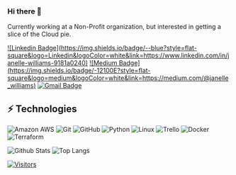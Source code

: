 <!-- LUIT GitHub Profile Template -->

<!-- Keep "Hi there" or replace it with a greeting of your own! -->

### Hi there 👋

<!-- Introduce yourself and give a brief introduction about yourself here.  Also include what tech you're interested in and what you are currently learning -->

Currently working at a Non-Profit organization, but interested in getting a slice of the Cloud pie.

<!-- Replace the fields below with the information requested. Remember to remove the encapsulating <> characters. For spaces in names, use %20 (e.g. Broadus%20Palmer) -->

[![Linkedin Badge](https://img.shields.io/badge/-<Janelle Williams>-blue?style=flat-square&logo=Linkedin&logoColor=white&link=https://www.linkedin.com/in/janelle-williams-9181a0240)](https://www.linkedin.com/in/janelle-williams-9181a0240)
[![Medium Badge](https://img.shields.io/badge/<Janelle Williams>-12100E?style=flat-square&logo=medium&logoColor=white&link=https://medium.com/@janelle_williams)]( https://medium.com/@janelle_williams)
[![Gmail Badge](https://img.shields.io/badge/-janellewill11@gmail.com-c14438?style=flat-square&logo=Gmail&logoColor=white&link=mailto:janellewill11@gmail.com)](mailto:janellewill11@gmail.com)

## ⚡ Technologies

<!-- Check out the Badges folder for more badges -->

![Amazon AWS](https://img.shields.io/badge/Amazon%20AWS-232F3E?style=flat-square&logo=amazon-aws)
![Git](https://img.shields.io/badge/-Git-black?style=flat-square&logo=git)
![GitHub](https://img.shields.io/badge/-GitHub-181717?style=flat-square&logo=github)
![Python](https://img.shields.io/badge/-Python-black?style=flat-square&logo=Python)
![Linux](https://img.shields.io/badge/Linux-FCC624?style=flat-square&logo=linux&logoColor=black)
![Trello](https://img.shields.io/badge/Trello-%23026AA7.svg?style=flat-square&logo=Trello&logoColor=white)
![Docker](https://img.shields.io/badge/docker-%230db7ed.svg?style=for-the-badge&logo=docker&logoColor=white)
![Terraform](https://img.shields.io/badge/terraform-%235835CC.svg?style=for-the-badge&logo=terraform&logoColor=white)

<!-- Replace the fields below with the information requested. Remember to remove the encapsulating <> characters. -->

![Github Stats](https://github-readme-stats.vercel.app/api?username=janellewill&count_private=true&show_icons=true&include_all_commits=true)
![Top Langs](https://github-readme-stats.vercel.app/api/top-langs/?username=janellewill&hide=TeX&layout=compact)


[![Visitors](https://api.visitorbadge.io/api/visitors?path=janellewill%2janellewill&label=VISITORS&countColor=%23263759)](https://visitorbadge.io/status?path=janellewill%2Fjanellewill)
